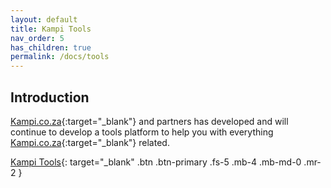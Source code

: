 ```yaml
---
layout: default
title: Kampi Tools
nav_order: 5
has_children: true
permalink: /docs/tools
---
```


## Introduction
[Kampi.co.za](https://kampi.co.za){:target="_blank"} and partners has developed and will continue to develop a tools platform to help you with everything [Kampi.co.za](https://kampi.co.za){:target="_blank"} related.

[Kampi Tools](https://tools.kampi.co.za){: target="_blank" .btn .btn-primary .fs-5 .mb-4 .mb-md-0 .mr-2 }
